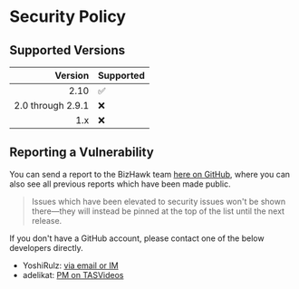 # Security Policy

## Supported Versions

Version | Supported
--:|:--
2.10 | :white_check_mark:
2.0 through 2.9.1 | :x:
1.x | :x:

## Reporting a Vulnerability

You can send a report to the BizHawk team [here on GitHub](https://github.com/TASEmulators/BizHawk/security/advisories),
where you can also see all previous reports which have been made public.
> Issues which have been elevated to security issues won't be shown there&mdash;they will instead be pinned at the top of the list until the next release.

If you don't have a GitHub account, please contact one of the below developers directly.
- YoshiRulz: [via email or IM](https://yoshirulz.dev)
- adelikat: [PM on TASVideos](https://tasvideos.org/Messages/Create?defaultToUser=adelikat)
